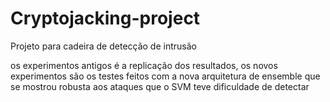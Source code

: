 # Cryptojacking-project
Projeto para cadeira de detecção de intrusão

os experimentos antigos é a replicação dos resultados, os novos experimentos são os testes feitos com a nova arquitetura de ensemble que se mostrou robusta aos ataques que o SVM teve dificuldade de detectar

